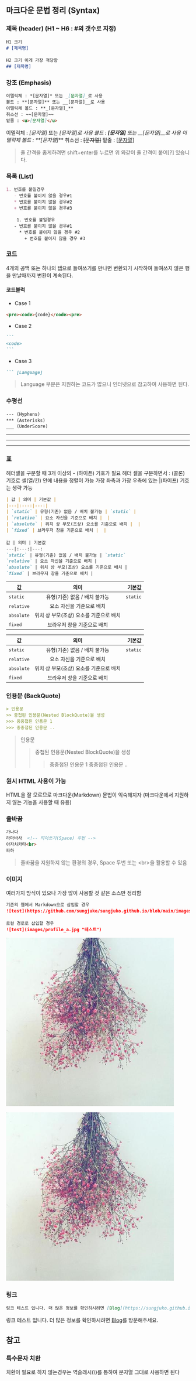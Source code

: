 ## 마크다운 문법 정리  (Syntax)

### 제목 (header) (H1 ~ H6 : #의 갯수로 지정)

```markdown
H1 크기
# [제목명]

H2 크기 이게 가장 적당함
## [제목명]
```

### 강조 (Emphasis)

```markdown
이텔릭체 : *[문자열]* 또는 _[문자열]_로 사용
볼드 : **[문자열]** 또는 __[문자열]__로 사용
이텔릭체 볼드 : **_[문자열]_**
취소선 : ~~[문자열]~~
밑줄 : <u>[문자열]</u>
```

이텔릭체 : *[문자열]* 또는 _[문자열]_로 사용
볼드 : **[문자열]** 또는 __[문자열]__로 사용
이텔릭체 볼드 : **_[문자열]_**
취소선 : ~~[문자열]~~
밑줄 : <u>[문자열]</u>

> 줄 간격을 좁게하려면 shift+enter를 누르면 위 와같이 줄 간격이 붙어[?] 있습니다.

### 목록 (List)

```markdown
1. 번호를 붙일경우
   - 번호를 붙이지 않을 경우#1
   * 번호를 붙이지 않을 경우#2
   + 번호를 붙이지 않을 경우#3
```

  		1. 번호를 붙일경우
  	   - 번호를 붙이지 않을 경우#1
  	     * 번호를 붙이지 않을 경우 #2
  	       + 번호를 붙이지 않을 경우 #3

### 코드

4개의 공백 또는 하나의 탭으로 들여쓰기를 만나면 변환되기 시작하여 들여쓰지 않은 행을 만날때까지 변환이 계속된다.

#### 코드블럭

- Case 1

```markdown
<pre><code>{code}</code><pre>
```

- Case 2

~~~markdown
```
<code>
```
~~~

- Case 3

~~~markdown
``` [Language]
~~~

> Language 부분은 지원하는 코드가 많으니 인터넷으로 참고하여 사용하면 된다.

### 수평선

```markdown
--- (Hyphens)
*** (Asterisks)
___ (UnderScore)
```

___

***

***

### 표

헤더셀을 구분할 때 3개 이상의 - (하이픈) 기호가 필요
헤더 셀을 구분하면서 : (콜론) 기호로 셀(열/칸) 안에 내용을 정렬이 가능
가장 좌측과 가장 우측에 있는 |(파이프) 기호는 생략 가능

```markdown
| 값 | 의미 | 기본값 |
|---|:---:|---:|
| `static` | 유형(기존) 없음 / 배치 불가능 | `static` |
| `relative` | 요소 자신을 기준으로 배치 |  |
| `absolute` | 위치 상 부모(조상) 요소를 기준으로 배치 |  |
| `fixed` | 브라우저 창을 기준으로 배치 |  |

값 | 의미 | 기본값
---|:---:|---:
`static` | 유형(기존) 없음 / 배치 불가능 | `static`
`relative` | 요소 자신을 기준으로 배치 |
`absolute` | 위치 상 부모(조상) 요소를 기준으로 배치 |
`fixed` | 브라우저 창을 기준으로 배치 |
```

| 값         |                  의미                   |   기본값 |
| ---------- | :-------------------------------------: | -------: |
| `static`   |      유형(기존) 없음 / 배치 불가능      | `static` |
| `relative` |        요소 자신을 기준으로 배치        |          |
| `absolute` | 위치 상 부모(조상) 요소를 기준으로 배치 |          |
| `fixed`    |       브라우저 창을 기준으로 배치       |          |

| 값         |                  의미                   |   기본값 |
| ---------- | :-------------------------------------: | -------: |
| `static`   |      유형(기존) 없음 / 배치 불가능      | `static` |
| `relative` |        요소 자신을 기준으로 배치        |          |
| `absolute` | 위치 상 부모(조상) 요소를 기준으로 배치 |          |
| `fixed`    |       브라우저 창을 기준으로 배치       |          |

### 인용문 (BackQuote)

```markdown
> 인용문
>> 중첩된 인용문(Nested BlockQuote)을 생성
>>> 중중첩된 인용문 1
>>> 중중첩된 인용문 ..
```

> 인용문
>
> > 중첩된 인용문(Nested BlockQuote)을 생성
> >
> > > 중중첩된 인용문 1
> > > 중중첩된 인용문 ..

### 원시 HTML 사용이 가능

HTML을 잘 모르므로 마크다운(Markdown) 문법이 익숙해지자 (마크다운에서 지원하지 않는 기능을 사용할 때 유용)

### 줄바꿈

```markdown
가나다
라마바사  <!-- 띄어쓰기(Space) 두번 -->
아자차카타<br>
파하
```

> 줄바꿈을 지원하지 않는 환경의 경우, Space 두번 또는 \<br\>을 활용할 수 있음

### 이미지

여러가지 방식이 있으나 가장 많이 사용할 것 같은 소스만 정리함

```markdown
기존의 웹에서 Markdown으로 삽입할 경우
![test](https://github.com/sungjuko/sungjuko.github.io/blob/main/images/profile_a.jpg?raw=true "테스트")

로컬 경로로 삽입할 경우
![test](images/profile_a.jpg "테스트")
```

![test](https://github.com/sungjuko/sungjuko.github.io/blob/main/images/profile_a.jpg?raw=true "테스트")

![test](images/profile_a.jpg "테스트")

### 링크

```markdown
링크 테스트 입니다. 더 많은 정보를 확인하시려면 [Blog](https://sungjuko.github.io)를 방문해주세요
```

링크 테스트 입니다. 더 많은 정보를 확인하시려면 [Blog](https://sungjuko.github.io)를 방문해주세요.



## 참고

### 특수문자 치환

치환이 필요로 하지 않는경우는 역슬래시(\\\)를 통하여 문자열 그대로 사용하면 된다
